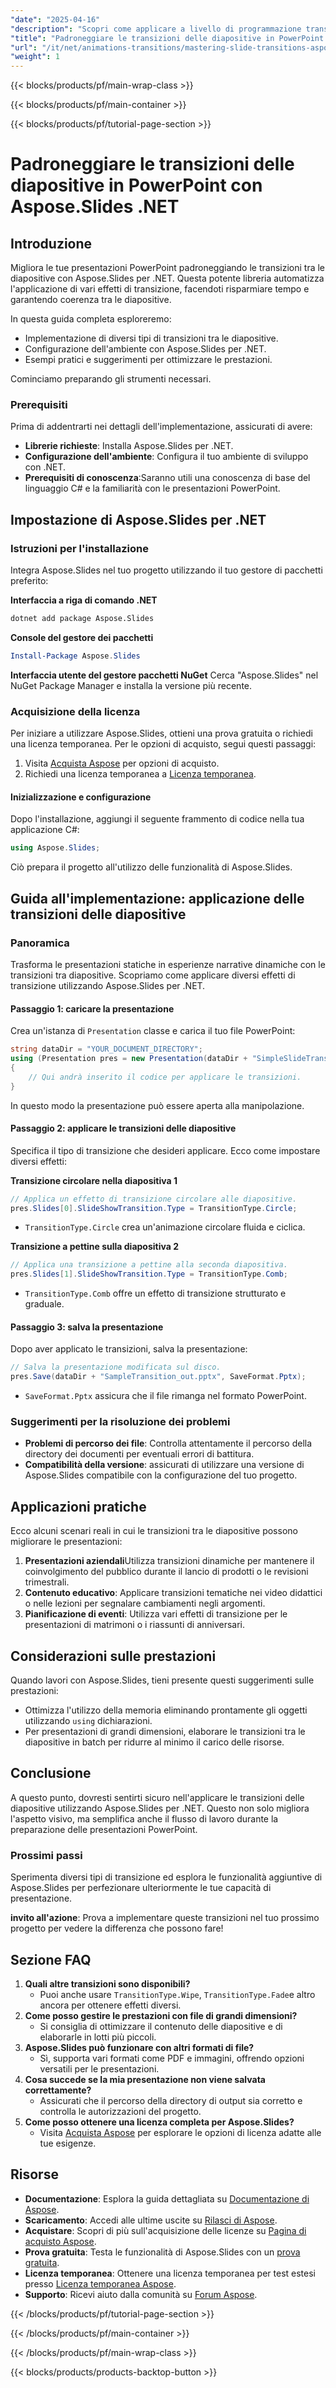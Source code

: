 ```yaml
---
"date": "2025-04-16"
"description": "Scopri come applicare a livello di programmazione transizioni dinamiche tra le diapositive nelle presentazioni di PowerPoint utilizzando Aspose.Slides per .NET, migliorando l'aspetto visivo e la coerenza."
"title": "Padroneggiare le transizioni delle diapositive in PowerPoint con Aspose.Slides .NET - Una guida completa"
"url": "/it/net/animations-transitions/mastering-slide-transitions-aspose-slides-net/"
"weight": 1
---
```


{{< blocks/products/pf/main-wrap-class >}}

{{< blocks/products/pf/main-container >}}

{{< blocks/products/pf/tutorial-page-section >}}
# Padroneggiare le transizioni delle diapositive in PowerPoint con Aspose.Slides .NET

## Introduzione

Migliora le tue presentazioni PowerPoint padroneggiando le transizioni tra le diapositive con Aspose.Slides per .NET. Questa potente libreria automatizza l'applicazione di vari effetti di transizione, facendoti risparmiare tempo e garantendo coerenza tra le diapositive.

In questa guida completa esploreremo:
- Implementazione di diversi tipi di transizioni tra le diapositive.
- Configurazione dell'ambiente con Aspose.Slides per .NET.
- Esempi pratici e suggerimenti per ottimizzare le prestazioni.

Cominciamo preparando gli strumenti necessari.

### Prerequisiti

Prima di addentrarti nei dettagli dell'implementazione, assicurati di avere:
- **Librerie richieste**: Installa Aspose.Slides per .NET.
- **Configurazione dell'ambiente**: Configura il tuo ambiente di sviluppo con .NET.
- **Prerequisiti di conoscenza**:Saranno utili una conoscenza di base del linguaggio C# e la familiarità con le presentazioni PowerPoint.

## Impostazione di Aspose.Slides per .NET

### Istruzioni per l'installazione

Integra Aspose.Slides nel tuo progetto utilizzando il tuo gestore di pacchetti preferito:

**Interfaccia a riga di comando .NET**
```bash
dotnet add package Aspose.Slides
```

**Console del gestore dei pacchetti**
```powershell
Install-Package Aspose.Slides
```

**Interfaccia utente del gestore pacchetti NuGet**
Cerca "Aspose.Slides" nel NuGet Package Manager e installa la versione più recente.

### Acquisizione della licenza

Per iniziare a utilizzare Aspose.Slides, ottieni una prova gratuita o richiedi una licenza temporanea. Per le opzioni di acquisto, segui questi passaggi:
1. Visita [Acquista Aspose](https://purchase.aspose.com/buy) per opzioni di acquisto.
2. Richiedi una licenza temporanea a [Licenza temporanea](https://purchase.aspose.com/temporary-license/).

#### Inizializzazione e configurazione

Dopo l'installazione, aggiungi il seguente frammento di codice nella tua applicazione C#:
```csharp
using Aspose.Slides;
```
Ciò prepara il progetto all'utilizzo delle funzionalità di Aspose.Slides.

## Guida all'implementazione: applicazione delle transizioni delle diapositive

### Panoramica

Trasforma le presentazioni statiche in esperienze narrative dinamiche con le transizioni tra diapositive. Scopriamo come applicare diversi effetti di transizione utilizzando Aspose.Slides per .NET.

#### Passaggio 1: caricare la presentazione

Crea un'istanza di `Presentation` classe e carica il tuo file PowerPoint:
```csharp
string dataDir = "YOUR_DOCUMENT_DIRECTORY";
using (Presentation pres = new Presentation(dataDir + "SimpleSlideTransitions.pptx"))
{
    // Qui andrà inserito il codice per applicare le transizioni.
}
```
In questo modo la presentazione può essere aperta alla manipolazione.

#### Passaggio 2: applicare le transizioni delle diapositive

Specifica il tipo di transizione che desideri applicare. Ecco come impostare diversi effetti:

**Transizione circolare nella diapositiva 1**
```csharp
// Applica un effetto di transizione circolare alle diapositive.
pres.Slides[0].SlideShowTransition.Type = TransitionType.Circle;
```
- `TransitionType.Circle` crea un'animazione circolare fluida e ciclica.

**Transizione a pettine sulla diapositiva 2**
```csharp
// Applica una transizione a pettine alla seconda diapositiva.
pres.Slides[1].SlideShowTransition.Type = TransitionType.Comb;
```
- `TransitionType.Comb` offre un effetto di transizione strutturato e graduale.

#### Passaggio 3: salva la presentazione

Dopo aver applicato le transizioni, salva la presentazione:
```csharp
// Salva la presentazione modificata sul disco.
pres.Save(dataDir + "SampleTransition_out.pptx", SaveFormat.Pptx);
```
- `SaveFormat.Pptx` assicura che il file rimanga nel formato PowerPoint.

### Suggerimenti per la risoluzione dei problemi

- **Problemi di percorso dei file**: Controlla attentamente il percorso della directory dei documenti per eventuali errori di battitura.
- **Compatibilità della versione**: assicurati di utilizzare una versione di Aspose.Slides compatibile con la configurazione del tuo progetto.

## Applicazioni pratiche

Ecco alcuni scenari reali in cui le transizioni tra le diapositive possono migliorare le presentazioni:
1. **Presentazioni aziendali**Utilizza transizioni dinamiche per mantenere il coinvolgimento del pubblico durante il lancio di prodotti o le revisioni trimestrali.
2. **Contenuto educativo**: Applicare transizioni tematiche nei video didattici o nelle lezioni per segnalare cambiamenti negli argomenti.
3. **Pianificazione di eventi**: Utilizza vari effetti di transizione per le presentazioni di matrimoni o i riassunti di anniversari.

## Considerazioni sulle prestazioni

Quando lavori con Aspose.Slides, tieni presente questi suggerimenti sulle prestazioni:
- Ottimizza l'utilizzo della memoria eliminando prontamente gli oggetti utilizzando `using` dichiarazioni.
- Per presentazioni di grandi dimensioni, elaborare le transizioni tra le diapositive in batch per ridurre al minimo il carico delle risorse.

## Conclusione

A questo punto, dovresti sentirti sicuro nell'applicare le transizioni delle diapositive utilizzando Aspose.Slides per .NET. Questo non solo migliora l'aspetto visivo, ma semplifica anche il flusso di lavoro durante la preparazione delle presentazioni PowerPoint.

### Prossimi passi

Sperimenta diversi tipi di transizione ed esplora le funzionalità aggiuntive di Aspose.Slides per perfezionare ulteriormente le tue capacità di presentazione.

**invito all'azione**: Prova a implementare queste transizioni nel tuo prossimo progetto per vedere la differenza che possono fare!

## Sezione FAQ

1. **Quali altre transizioni sono disponibili?**
   - Puoi anche usare `TransitionType.Wipe`, `TransitionType.Fade`e altro ancora per ottenere effetti diversi.
2. **Come posso gestire le prestazioni con file di grandi dimensioni?**
   - Si consiglia di ottimizzare il contenuto delle diapositive e di elaborarle in lotti più piccoli.
3. **Aspose.Slides può funzionare con altri formati di file?**
   - Sì, supporta vari formati come PDF e immagini, offrendo opzioni versatili per le presentazioni.
4. **Cosa succede se la mia presentazione non viene salvata correttamente?**
   - Assicurati che il percorso della directory di output sia corretto e controlla le autorizzazioni del progetto.
5. **Come posso ottenere una licenza completa per Aspose.Slides?**
   - Visita [Acquista Aspose](https://purchase.aspose.com/buy) per esplorare le opzioni di licenza adatte alle tue esigenze.

## Risorse

- **Documentazione**: Esplora la guida dettagliata su [Documentazione di Aspose](https://reference.aspose.com/slides/net/).
- **Scaricamento**: Accedi alle ultime uscite su [Rilasci di Aspose](https://releases.aspose.com/slides/net/).
- **Acquistare**: Scopri di più sull'acquisizione delle licenze su [Pagina di acquisto Aspose](https://purchase.aspose.com/buy).
- **Prova gratuita**: Testa le funzionalità di Aspose.Slides con un [prova gratuita](https://releases.aspose.com/slides/net/).
- **Licenza temporanea**: Ottenere una licenza temporanea per test estesi presso [Licenza temporanea Aspose](https://purchase.aspose.com/temporary-license/).
- **Supporto**: Ricevi aiuto dalla comunità su [Forum Aspose](https://forum.aspose.com/c/slides/11).

{{< /blocks/products/pf/tutorial-page-section >}}

{{< /blocks/products/pf/main-container >}}

{{< /blocks/products/pf/main-wrap-class >}}

{{< blocks/products/products-backtop-button >}}